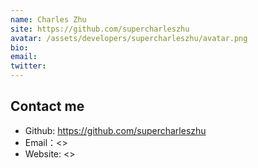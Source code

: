 ```yaml
---
name: Charles Zhu
site: https://github.com/supercharleszhu
avatar: /assets/developers/supercharleszhu/avatar.png
bio: 
email: 
twitter: 
---
```


## Contact me

- Github: <https://github.com/supercharleszhu>
- Email：<>
- Website: <>
